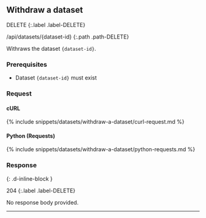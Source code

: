 ## Withdraw a dataset

DELETE
{:.label .label-DELETE}

/api/datasets/{dataset-id}
{:.path .path-DELETE}

Withraws the dataset `{dataset-id}`.

### Prerequisites

- Dataset `{dataset-id}` must exist

### Request

#### cURL

{% include snippets/datasets/withdraw-a-dataset/curl-request.md %}

#### Python (Requests)

{% include snippets/datasets/withdraw-a-dataset/python-requests.md %}

### Response
{: .d-inline-block }

204
{:.label .label-DELETE}

No response body provided.

---
